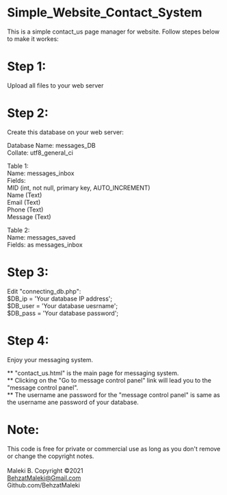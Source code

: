 # Simple_Website_Contact_System
This is a simple contact_us page manager for website. Follow stepes below to make it workes:

# Step 1:
Upload all files to your web server


# Step 2:
Create this database on your web server:

Database Name: messages_DB  
Collate: utf8_general_ci  
  
Table 1:  
  Name: messages_inbox  
  Fields:  
    MID (int, not null, primary key, AUTO_INCREMENT)  
    Name (Text)  
    Email (Text)  
    Phone (Text)  
    Message (Text)  
  
Table 2:  
  Name: messages_saved  
  Fields:	as messages_inbox  
  
# Step 3:
Edit "connecting_db.php":  
  $DB_ip = 'Your database IP address';  
  $DB_user = 'Your database uesrname';  
  $DB_pass = 'Your database password';  

# Step 4:
Enjoy your messaging system.  
  
** "contact_us.html" is the main page for messaging system.  
** Clicking on the "Go to message control panel" link will lead you to the "message control panel".  
** The username ane password for the "message control panel"  is same as the username ane password of your database.  
  
# Note:
This code is free for private or commercial use as long as you don't remove or change the copyright notes.<br><br>
Maleki B. Copyright ©2021<br>
BehzatMaleki@Gmail.com<br>
Github.com/BehzatMaleki
